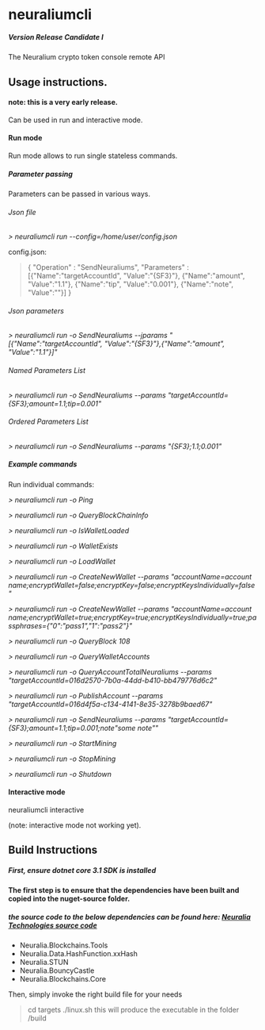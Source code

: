 # neuraliumcli

##### Version Release Candidate I

The Neuralium crypto token console remote API 

## Usage instructions.

#### note: this is a very early release.

Can be used in run and interactive mode.  

#### Run mode

Run mode allows to run single stateless commands.

##### Parameter passing

Parameters can be passed in various ways. 

###### Json file

*> neuraliumcli run --config=/home/user/config.json*

config.json:

> {
"Operation" : "SendNeuraliums",
"Parameters" : [{"Name":"targetAccountId", "Value":"{SF3}"},
		{"Name":"amount", "Value":"1.1"},
		{"Name":"tip", "Value":"0.001"},
		{"Name":"note", "Value":""}]
}

###### Json parameters

*> neuraliumcli run -o SendNeuraliums --jparams "[{\"Name\":\"targetAccountId\", \"Value\":\"{SF3}\"},{\"Name\":\"amount\", \"Value\":\"1.1\"}]"*

###### Named Parameters List

*> neuraliumcli run -o SendNeuraliums --params "targetAccountId={SF3};amount=1.1;tip=0.001"*

###### Ordered Parameters List

*> neuraliumcli run -o SendNeuraliums --params "{SF3};1.1;0.001"*


##### Example commands

Run individual commands:

*> neuraliumcli run -o Ping*

*> neuraliumcli run -o QueryBlockChainInfo*

*> neuraliumcli run -o IsWalletLoaded*

*> neuraliumcli run -o WalletExists*

*> neuraliumcli run -o LoadWallet*

*> neuraliumcli run -o CreateNewWallet --params "accountName=account name;encryptWallet=false;encryptKey=false;encryptKeysIndividually=false"*

*> neuraliumcli run -o CreateNewWallet --params "accountName=account name;encryptWallet=true;encryptKey=true;encryptKeysIndividually=true;passphrases={\"0\":\"pass1\",\"1\":\"pass2\"}"*

*> neuraliumcli run -o QueryBlock 108*

*> neuraliumcli run -o QueryWalletAccounts*

*> neuraliumcli run -o QueryAccountTotalNeuraliums --params "targetAccountId=016d2570-7b0a-44dd-b410-bb479776d6c2"*

*> neuraliumcli run -o PublishAccount --params "targetAccountId=016d4f5a-c134-4141-8e35-3278b9baed67"*

*> neuraliumcli run -o SendNeuraliums --params "targetAccountId={SF3};amount=1.1;tip=0.001;note\"some note\""*

*> neuraliumcli run -o StartMining*

*> neuraliumcli run -o StopMining*

*> neuraliumcli run -o Shutdown*

#### Interactive mode

neuraliumcli interactive

(note: interactive mode not working yet).

## Build Instructions

##### First, ensure dotnet core 3.1 SDK is installed

#### The first step is to ensure that the dependencies have been built and copied into the nuget-source folder.

##### the source code to the below dependencies can be found here: [Neuralia Technologies source code](https://github.com/Neuralia) 

 - Neuralia.Blockchains.Tools
 - Neuralia.Data.HashFunction.xxHash
 - Neuralia.STUN
 - Neuralia.BouncyCastle
 - Neuralia.Blockchains.Core

Then, simply invoke the right build file for your needs
>cd targets
> ./linux.sh
this will produce the executable in the folder /build

